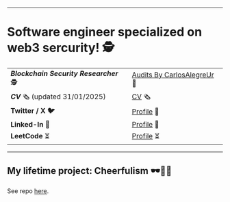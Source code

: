 <hr/>

# Software engineer specialized on web3 sercurity! 🕵️

|  |  |
|------|------|
| ***Blockchain Security Researcher*** 🕵️  | [Audits By CarlosAlegreUr](https://github.com/CarlosAlegreUr/Audits-By-CarlosAlegreUr?tab=readme-ov-file#general-stats----rankings-) 📔 |
| ***CV*** 🗞️ (updated 31/01/2025)  | [CV](https://drive.google.com/file/d/1UT6-exu5_r4k4p5vTvjg2tLJG1P6vz3U/view?usp=sharing) 🗞️|
|**Twitter / X 🐦**| [Profile](https://x.com/carlos__alegre) 🔗 |
| **Linked-In** 🔗 | [Profile](https://www.linkedin.com/in/carlos-alegre-urquiz%C3%BA-0b19701b3/) 🔗|
| **LeetCode** ⏳ | [Profile](https://leetcode.com/CarlosAlegreUrquizu/) ⏳|

---

## My lifetime project: Cheerfulism 🕶️🤏🌞

See repo [here](https://github.com/CarlosAlegreUr/Cheerfulism?tab=readme-ov-file).
